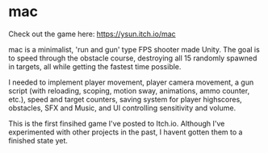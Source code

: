 # mac
Check out the game here: https://ysun.itch.io/mac

mac is a minimalist, 'run and gun' type FPS shooter made Unity. The goal is to speed through the obstacle course, destroying all 15 randomly spawned in targets, all while getting the fastest time possible. 

I needed to implement player movement, player camera movement, a gun script (with reloading, scoping, motion sway, animations, ammo counter, etc.), speed and target counters, saving system for player highscores, obstacles, SFX and Music, and UI controlling sensitivity and volume. 

This is the first finsihed game I've posted to Itch.io. Although I've experimented with other projects in the past, I havent gotten them to a finished state yet.
